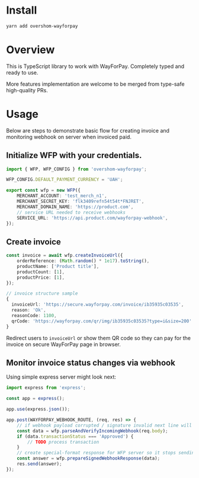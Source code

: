 # Install

```sh
yarn add overshom-wayforpay
```

# Overview

This is TypeScript library to work with WayForPay.
Completely typed and ready to use.

More features implementation are welcome to be merged from type-safe high-quality PRs.

# Usage

Below are steps to demonstrate basic flow for creating invoice and monitoring webhook on server when invoiced paid.

## Initialize WFP with your credentials.

```ts
import { WFP, WFP_CONFIG } from 'overshom-wayforpay';

WFP_CONFIG.DEFAULT_PAYMENT_CURRENCY = 'UAH';

export const wfp = new WFP({
    MERCHANT_ACCOUNT: 'test_merch_n1',
    MERCHANT_SECRET_KEY: 'flk3409refn54t54t*FNJRET',
    MERCHANT_DOMAIN_NAME: 'https://product.com',
    // service URL needed to receive webhooks
    SERVICE_URL: 'https://api.product.com/wayforpay-webhook',
});
```

## Create invoice

```ts
const invoice = await wfp.createInvoiceUrl({
    orderReference: (Math.random() * 1e17).toString(),
    productName: ['Product title'],
    productCount: [1],
    productPrice: [1],
});
```

```ts
// invoice structure sample
{
  invoiceUrl: 'https://secure.wayforpay.com/invoice/ib35935c03535',
  reason: 'Ok',
  reasonCode: 1100,
  qrCode: 'https://wayforpay.com/qr/img/ib35935c03535?type=i&size=200'
}
```

Redirect users to `invoiceUrl` or show them QR code so they can pay for the invoice on secure WayForPay page in browser.

## Monitor invoice status changes via webhook

Using simple express server might look next:

```ts
import express from 'express';

const app = express();

app.use(express.json());

app.post(WAYFORPAY_WEBHOOK_ROUTE, (req, res) => {
    // if webhook payload corrupted / signature invalid next line will throw an error
    const data = wfp.parseAndVerifyIncomingWebhook(req.body);
    if (data.transactionStatus === 'Approved') {
        // TODO process transaction
    }
    // create special-format response for WFP server so it stops sending this webhook.
    const answer = wfp.prepareSignedWebhookResponse(data);
    res.send(answer);
});
```
